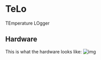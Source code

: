 # TeLo
TEmperature LOgger

## Hardware
This is what the hardware looks like:
![img](https://github.com/dumheter/telo/blob/master/demo/hardware.gif)
